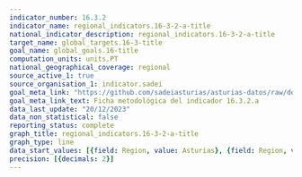 ```yaml
---
indicator_number: 16.3.2
indicator_name: regional_indicators.16-3-2-a-title
national_indicator_description: regional_indicators.16-3-2-a-title
target_name: global_targets.16-3-title
goal_name: global_goals.16-title
computation_units: units.PT
national_geographical_coverage: regional
source_active_1: true
source_organisation_1: indicator.sadei
goal_meta_link: "https://github.com/sadeiasturias/asturias-datos/raw/develop/descargas/metodologia/16.3.2.a.pdf"
goal_meta_link_text: Ficha metodológica del indicador 16.3.2.a
data_last_update: "20/12/2023"
data_non_statistical: false
reporting_status: complete
graph_title: regional_indicators.16-3-2-a-title
graph_type: line
data_start_values: [{field: Region, value: Asturias}, {field: Region, value: España}]
precision: [{decimals: 2}]
---
```


